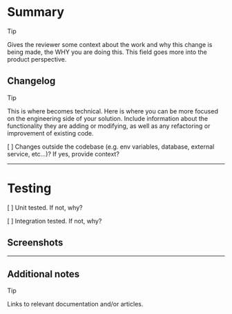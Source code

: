 # Summary

> [!TIP]
> Gives the reviewer some context about the work and why this change is being made, the WHY you are doing this. This field goes more into the product perspective.

## Changelog

> [!TIP]
> This is where becomes technical. Here is where you can be more focused on the engineering side of your solution. Include information about the functionality they are adding or modifying, as well as any refactoring or improvement of existing code.

[ ] Changes outside the codebase (e.g. env variables, database, external service, etc...)? If yes, provide context?

---

# Testing

[ ] Unit tested. If not, why?

[ ] Integration tested. If not, why?

## Screenshots

---

## Additional notes

> [!TIP]
> Links to relevant documentation and/or articles.
